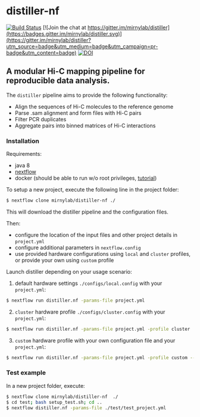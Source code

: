 # distiller-nf

[![Build Status](https://travis-ci.org/mirnylab/distiller-nf.svg?branch=master)](https://travis-ci.org/mirnylab/distiller-nf)
[![Join the chat at https://gitter.im/mirnylab/distiller](https://badges.gitter.im/mirnylab/distiller.svg)](https://gitter.im/mirnylab/distiller?utm_source=badge&utm_medium=badge&utm_campaign=pr-badge&utm_content=badge)
[![DOI](https://zenodo.org/badge/89316568.svg)](https://zenodo.org/badge/latestdoi/89316568)

## A modular Hi-C mapping pipeline for reproducible data analysis.

The `distiller` pipeline aims to provide the following functionality:

- Align the sequences of Hi-C molecules to the reference genome
- Parse .sam alignment and form files with Hi-C pairs
- Filter PCR duplicates
- Aggregate pairs into binned matrices of Hi-C interactions

### Installation

Requirements:

- java 8
- [nextflow](https://www.nextflow.io/)
- docker (should be able to run w/o root privileges, 
[tutorial](https://www.digitalocean.com/community/tutorials/how-to-install-and-use-docker-on-ubuntu-16-04))

To setup a new project, execute the following line in the project folder:

```sh
$ nextflow clone mirnylab/distiller-nf ./
```

This will download the distiller pipeline and the configuration files.

Then:
- configure the location of the input files and other project details
in `project.yml`
- configure additional parameters in `nextflow.config`
- use provided hardware configurations using `local` and `cluster` profiles, or provide your own using `custom` profile

Launch distiller depending on your usage scenario:

1. default hardware settings `./configs/local.config` with your `project.yml`:
```sh
$ nextflow run distiller.nf -params-file project.yml
```
2. `cluster` hardware profile `./configs/cluster.config` with your `project.yml`:
```sh
$ nextflow run distiller.nf -params-file project.yml -profile cluster
```
3. `custom` hardware profile with your own configuration file and your `project.yml`:
```sh
$ nextflow run distiller.nf -params-file project.yml -profile custom --custom_config /full/path/to/your.config
```


### Test example

In a new project folder, execute:

```sh
$ nextflow clone mirnylab/distiller-nf  ./
$ cd test; bash setup_test.sh; cd ..
$ nextflow distiller.nf -params-file ./test/test_project.yml 
```

